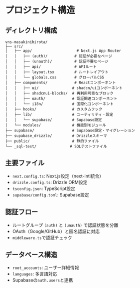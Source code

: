 # プロジェクト構造

## ディレクトリ構成
```
vns-masakinihirota/
├── src/
│   ├── app/                    # Next.js App Router
│   │   ├── (auth)/            # 認証が必要なページ
│   │   ├── (unauth)/          # 認証不要なページ
│   │   ├── api/               # APIルート
│   │   ├── layout.tsx         # ルートレイアウト
│   │   └── globals.css        # グローバルCSS
│   ├── components/            # Reactコンポーネント
│   │   ├── ui/               # shadcn/uiコンポーネント
│   │   ├── shadcnui-blocks/  # 再利用可能なブロック
│   │   ├── oauth/            # 認証関連コンポーネント
│   │   └── i18n/             # 国際化コンポーネント
│   ├── hooks/                # カスタムフック
│   ├── lib/                  # ユーティリティ・設定
│   │   └── supabase/         # Supabase設定
│   └── modules/              # 機能別モジュール
├── supabase/                 # Supabase設定・マイグレーション
├── supabase_drizzle/         # Drizzleスキーマ
├── public/                   # 静的ファイル
└── _sql-test/               # SQLテストファイル
```

## 主要ファイル
- `next.config.ts`: Next.js設定（next-intl統合）
- `drizzle.config.ts`: Drizzle ORM設定
- `tsconfig.json`: TypeScript設定
- `supabase/config.toml`: Supabase設定

## 認証フロー
- ルートグループ `(auth)` と `(unauth)` で認証状態を分離
- OAuth（Google/GitHub）と匿名認証に対応
- `middleware.ts`で認証チェック

## データベース構造
- `root_accounts`: ユーザー詳細情報
- `languages`: 多言語対応
- Supabaseの`auth.users`と連携
